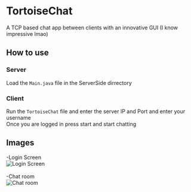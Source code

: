 # TortoiseChat
A TCP based chat app between clients with an innovative GUI (I know impressive lmao)
## How to use
### Server
Load the `Main.java` file in the ServerSide dirrectory
### Client
Run the `TortoiseChat` file and enter the server IP and Port and enter your username <br>
Once you are logged in press start and start chatting
## Images
-Login Screen <br>
![Login Screen](https://i.imgur.com/q2ESPOy.png) <br><br>
-Chat room <br>
![Chat room](https://i.imgur.com/K4xu5do.png)
